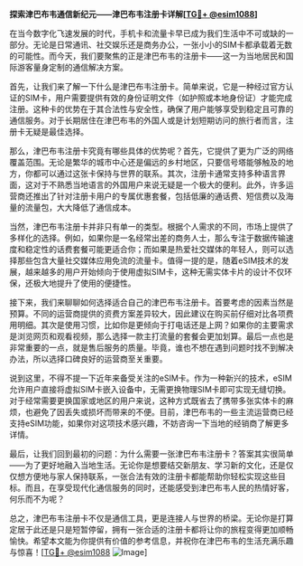 **探索津巴布韦通信新纪元——津巴布韦注册卡详解[[TG💪+ @esim1088](https://t.me/s/esim1088)]**

在当今数字化飞速发展的时代，手机卡和流量卡早已成为我们生活中不可或缺的一部分。无论是日常通讯、社交娱乐还是商务办公，一张小小的SIM卡都承载着无数的可能性。而今天，我们要聚焦的正是津巴布韦的注册卡——这一为当地居民和国际游客量身定制的通信解决方案。

首先，让我们来了解一下什么是津巴布韦注册卡。简单来说，它是一种经过官方认证的SIM卡，用户需要提供有效的身份证明文件（如护照或本地身份证）才能完成注册。这种卡的优势在于其合法性与安全性，确保了用户能够享受到稳定且可靠的通信服务。对于长期居住在津巴布韦的外国人或是计划短期访问的旅行者而言，注册卡无疑是最佳选择。

那么，津巴布韦注册卡究竟有哪些具体的优势呢？首先，它提供了更为广泛的网络覆盖范围。无论是繁华的城市中心还是偏远的乡村地区，只要信号塔能够触及的地方，你都可以通过这张卡保持与世界的联系。其次，注册卡通常支持多种语言界面，这对于不熟悉当地语言的外国用户来说无疑是一个极大的便利。此外，许多运营商还推出了针对注册卡用户的专属优惠套餐，包括低廉的通话费、短信费以及海量的流量包，大大降低了通信成本。

当然，津巴布韦注册卡并非只有单一的类型。根据个人需求的不同，市场上提供了多样化的选择。例如，如果你是一名经常出差的商务人士，那么专注于数据传输速度和稳定性的话费套餐可能更适合你；而如果是热爱社交媒体的年轻人，则可以选择那些包含大量社交媒体应用免流的流量卡。值得一提的是，随着eSIM技术的发展，越来越多的用户开始倾向于使用虚拟SIM卡，这种无需实体卡片的设计不仅环保，还极大地提升了使用的便捷性。

接下来，我们来聊聊如何选择适合自己的津巴布韦注册卡。首要考虑的因素当然是预算。不同的运营商提供的资费方案差异较大，因此建议在购买前仔细对比各项费用明细。其次是使用习惯，比如你是更倾向于打电话还是上网？如果你的主要需求是浏览网页和观看视频，那么选择一款主打流量的套餐会更加划算。最后一点也是非常重要的一点，就是售后服务的质量。毕竟，谁也不想在遇到问题时找不到解决办法，所以选择口碑良好的运营商至关重要。

说到这里，不得不提一下近年来备受关注的eSIM卡。作为一种新兴的技术，eSIM允许用户直接将虚拟SIM卡嵌入设备中，无需更换物理SIM卡即可实现无缝切换。对于经常需要更换国家或地区的用户来说，这种方式既省去了携带多张实体卡的麻烦，也避免了因丢失或损坏而带来的不便。目前，津巴布韦的一些主流运营商已经支持eSIM功能，如果你对这项技术感兴趣，不妨咨询一下当地的经销商了解更多详情。

最后，让我们回到最初的问题：为什么需要一张津巴布韦注册卡？答案其实很简单——为了更好地融入当地生活。无论你是想要结交新朋友、学习新的文化，还是仅仅想方便地与家人保持联系，一张合法有效的注册卡都能帮助你轻松实现这些目标。而且，在享受现代化通信服务的同时，还能感受到津巴布韦人民的热情好客，何乐而不为呢？

总之，津巴布韦注册卡不仅是通信工具，更是连接人与世界的桥梁。无论你是打算定居于此还是只是短暂停留，拥有一张合适的注册卡都将让你的旅程变得更加顺畅愉快。希望本文能为你提供有价值的参考信息，并祝你在津巴布韦的生活充满乐趣与惊喜！[[TG💪+ @esim1088](https://t.me/s/esim1088) ![Image](https://i.postimg.cc/4NQfJmqS/Snipaste-2025-05-13-00-14-12.png)]